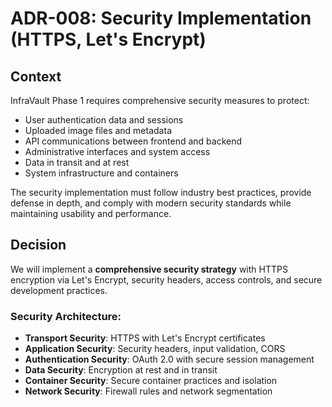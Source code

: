 # ADR-008: Security Implementation (HTTPS, Let's Encrypt)

## Context
InfraVault Phase 1 requires comprehensive security measures to protect:
- User authentication data and sessions
- Uploaded image files and metadata
- API communications between frontend and backend
- Administrative interfaces and system access
- Data in transit and at rest
- System infrastructure and containers

The security implementation must follow industry best practices, provide defense in depth, and comply with modern security standards while maintaining usability and performance.

## Decision
We will implement a **comprehensive security strategy** with HTTPS encryption via Let's Encrypt, security headers, access controls, and secure development practices.

### Security Architecture:
- **Transport Security**: HTTPS with Let's Encrypt certificates
- **Application Security**: Security headers, input validation, CORS
- **Authentication Security**: OAuth 2.0 with secure session management
- **Data Security**: Encryption at rest and in transit
- **Container Security**: Secure container practices and isolation
- **Network Security**: Firewall rules and network segmentation
